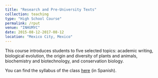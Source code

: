 ```yaml
---
title: "Research and Pre-University Texts"
collection: teaching
type: "High School Course"
permalink: /rput
venue: "INHUMYC"
date: 2015-08-12-2017-08-12
location: "Mexico City, Mexico"
---
```


This course introduces students to five selected topics: academic writing, biological evolution, the origin and diversity of plants and animals, biochemistry and biotechnology, and conservation biology. 

You can find the syllabus of the class [here](http://mauriciobetan.github.io/files/rputsyllabus.pdf) (in Spanish).
